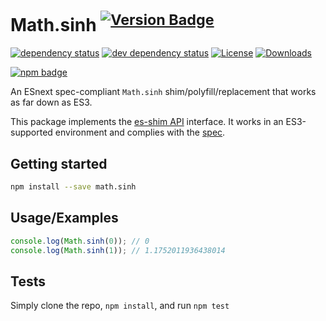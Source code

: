# Math.sinh <sup>[![Version Badge][npm-version-svg]][package-url]</sup>

[![dependency status][deps-svg]][deps-url]
[![dev dependency status][dev-deps-svg]][dev-deps-url]
[![License][license-image]][license-url]
[![Downloads][downloads-image]][downloads-url]

[![npm badge][npm-badge-png]][package-url]

An ESnext spec-compliant `Math.sinh` shim/polyfill/replacement that works as far down as ES3.

This package implements the [es-shim API](https://github.com/es-shims/api) interface. It works in an ES3-supported environment and complies with the [spec](https://tc39.es/ecma262/#sec-map-objects).

## Getting started

```sh
npm install --save math.sinh
```

## Usage/Examples

```js
console.log(Math.sinh(0)); // 0
console.log(Math.sinh(1)); // 1.1752011936438014
```

## Tests
Simply clone the repo, `npm install`, and run `npm test`

[package-url]: https://npmjs.org/package/math.sinh
[npm-version-svg]: https://versionbadg.es/es-shims/Math.sinh.svg
[deps-svg]: https://david-dm.org/es-shims/Math.sinh.svg
[deps-url]: https://david-dm.org/es-shims/Math.sinh
[dev-deps-svg]: https://david-dm.org/es-shims/Math.sinh/dev-status.svg
[dev-deps-url]: https://david-dm.org/es-shims/Math.sinh#info=devDependencies
[npm-badge-png]: https://nodei.co/npm/math.sinh.png?downloads=true&stars=true
[license-image]: https://img.shields.io/npm/l/math.sinh.svg
[license-url]: LICENSE
[downloads-image]: https://img.shields.io/npm/dm/math.sinh.svg
[downloads-url]: https://npm-stat.com/charts.html?package=math.sinh
